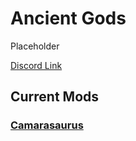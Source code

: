 # Ancient Gods

Placeholder

[Discord Link](#)

## Current Mods

### [Camarasaurus](./Path-of-Titans-Camarasaurus.md.md)